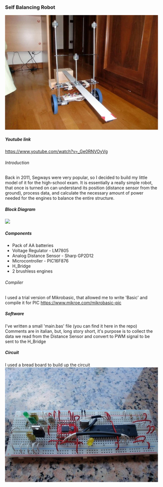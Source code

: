 ### Self Balancing Robot

![](./robot.jpeg)

##### Youtube link

https://www.youtube.com/watch?v=_Ge0RNVOyVg

###### Introduction

Back in 2011, Segways were very popular, so I decided to build my little model of it for the high-school exam.
It is essentially a really simple robot, that once is turned on can understand its position (distance sensor from the ground), process data, and calculate the necessary amount of power needed for the engines to balance the entire structure.

##### Block Diagram

![](./blockDiagram.jpeg)

##### Components

*   Pack of AA batteries
*   Voltage Regulator - LM7805
*   Analog Distance Sensor - Sharp GP2D12
*   Microcontroller - PIC16F876
*   H_Bridge
*   2 brushless engines

###### Compiler

I used a trial version of Mikrobasic, that allowed me to write 'Basic' and compile it for PIC
https://www.mikroe.com/mikrobasic-pic

##### Software

I've written a small 'main.bas' file (you can find it here in the repo)
Comments are in italian, but, long story short, it's purpose is to collect the data we read from the Distance Sensor and convert to PWM signal to be sent to the H_Bridge

##### Circuit

I used a bread board to build up the circuit
![](./circuit.jpeg)
